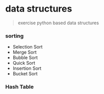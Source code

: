 # data structures
> exercise python based data structures

### sorting
- Selection Sort
- Merge Sort
- Bubble Sort
- Quick Sort
- Insertion Sort
- Bucket Sort


### Hash Table
